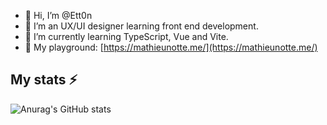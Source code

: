 - 👋 Hi, I’m @Ett0n
- 👀 I’m an UX/UI designer learning front end development.
- 🌱 I’m currently learning TypeScript, Vue and Vite.
- 🔗 My playground: [https://mathieunotte.me/](https://mathieunotte.me/)

## My stats ⚡
![Anurag's GitHub stats](https://github-readme-stats.vercel.app/api?username=LucieCamille&count_private=true&show_icons=true&theme=gotham)

<!---
Ett0n/Ett0n is a ✨ special ✨ repository because its `README.md` (this file) appears on your GitHub profile.
You can click the Preview link to take a look at your changes.
--->
